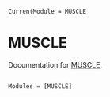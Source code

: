 ```@meta
CurrentModule = MUSCLE
```

# MUSCLE

Documentation for [MUSCLE](https://github.com/M-PERSIC/MUSCLE.jl).

```@index
```

```@autodocs
Modules = [MUSCLE]
```
